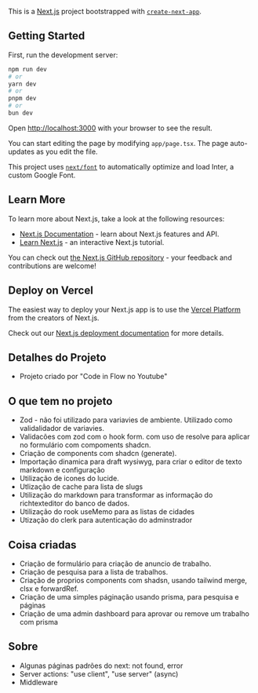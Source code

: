 This is a [Next.js](https://nextjs.org/) project bootstrapped with [`create-next-app`](https://github.com/vercel/next.js/tree/canary/packages/create-next-app).

## Getting Started

First, run the development server:

```bash
npm run dev
# or
yarn dev
# or
pnpm dev
# or
bun dev
```

Open [http://localhost:3000](http://localhost:3000) with your browser to see the result.

You can start editing the page by modifying `app/page.tsx`. The page auto-updates as you edit the file.

This project uses [`next/font`](https://nextjs.org/docs/basic-features/font-optimization) to automatically optimize and load Inter, a custom Google Font.

## Learn More

To learn more about Next.js, take a look at the following resources:

- [Next.js Documentation](https://nextjs.org/docs) - learn about Next.js features and API.
- [Learn Next.js](https://nextjs.org/learn) - an interactive Next.js tutorial.

You can check out [the Next.js GitHub repository](https://github.com/vercel/next.js/) - your feedback and contributions are welcome!

## Deploy on Vercel

The easiest way to deploy your Next.js app is to use the [Vercel Platform](https://vercel.com/new?utm_medium=default-template&filter=next.js&utm_source=create-next-app&utm_campaign=create-next-app-readme) from the creators of Next.js.

Check out our [Next.js deployment documentation](https://nextjs.org/docs/deployment) for more details.

## Detalhes do Projeto
- Projeto criado por "Code in Flow no Youtube"

## O que tem no projeto
- Zod - não foi utilizado para variavies de ambiente. Utilizado como validalidador de variavies.
- Validacões com zod com o hook form. com uso de resolve para aplicar no formulário com compoments shadcn.
- Criação de components com shadcn (generate).
- Importação dinamica para draft wysiwyg, para criar o editor de texto markdown e configuração
- Utilização de icones do lucide.
- Utlização de cache para lista de slugs
- Utilização do markdown para transformar as informação do richtexteditor do banco de dados.
- Utilização do rook useMemo para as listas de cidades
- Utização do clerk para autenticação do adminstrador

## Coisa criadas
- Criação de formulário para criação de anuncio de trabalho.
- Criação de pesquisa para a lista de trabalhos.
- Criação de proprios components com shadsn, usando tailwind merge, clsx e forwardRef.
- Criação de uma simples páginação usando prisma, para pesquisa e páginas
- Criação de uma admin dashboard para aprovar ou remove um trabalho com prisma

## Sobre
- Algunas páginas padrões do next: not found, error
- Server actions: "use client", "use server" (async)
- Middleware
